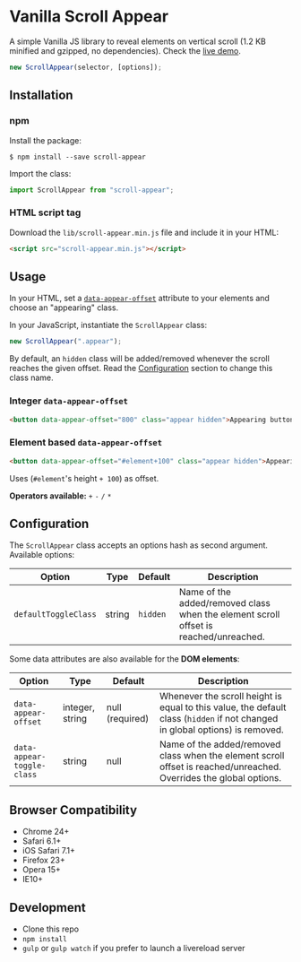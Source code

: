 

# Vanilla Scroll Appear

A simple Vanilla JS library to reveal elements on vertical scroll (1.2 KB minified and gzipped, no dependencies). Check the [live demo](https://www.spharian.be/lab/scroll-appear).

```js
new ScrollAppear(selector, [options]);
```

## Installation

### npm

Install the package:
```
$ npm install --save scroll-appear
```

Import the class:
```jsx
import ScrollAppear from "scroll-appear";
```

### HTML script tag
Download the `lib/scroll-appear.min.js` file and include it in your HTML:
```html
<script src="scroll-appear.min.js"></script>
```

## Usage

In your HTML, set a [`data-appear-offset`]() attribute to your elements and choose an "appearing" class.

In your JavaScript, instantiate the `ScrollAppear` class:
```js
new ScrollAppear(".appear");
```

By default, an `hidden` class will be added/removed whenever the scroll reaches the given offset. Read the [Configuration](https://github.com/Spharian/scroll-appear#integer-data-appear-offset) section to change this class name.

### Integer `data-appear-offset`
```html
<button data-appear-offset="800" class="appear hidden">Appearing button</button>
```

### Element based `data-appear-offset`
```html
<button data-appear-offset="#element+100" class="appear hidden">Appearing button</button>
```
Uses (`#element`'s height `+ 100`)  as offset.

**Operators available:** `+` `-` `/` `*`

## Configuration

The `ScrollAppear` class accepts an options hash as second argument. Available options:

Option               | Type   | Default  | Description
-------------------- | ------ | -------- | -----------
`defaultToggleClass` | string | `hidden` | Name of the added/removed class when the element scroll offset is reached/unreached.

Some data attributes are also available for the **DOM elements**:

Option               | Type    | Default         | Description
-------------------- | ------- | --------------- | -----------
`data-appear-offset` | integer, string | null (required) | Whenever the scroll height is equal to this value, the default class (`hidden` if not changed in global options) is removed.
`data-appear-toggle-class` | string | null | Name of the added/removed class when the element scroll offset is reached/unreached. Overrides the global options.

## Browser Compatibility
- Chrome 24+
- Safari 6.1+
- iOS Safari 7.1+
- Firefox 23+
- Opera 15+
- IE10+

## Development
- Clone this repo
- `npm install`
- `gulp` or `gulp watch` if you prefer to launch a livereload server
